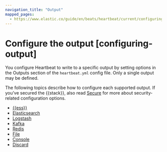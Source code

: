 ```yaml
---
navigation_title: "Output"
mapped_pages:
  - https://www.elastic.co/guide/en/beats/heartbeat/current/configuring-output.html
---
```


# Configure the output [configuring-output]


You configure Heartbeat to write to a specific output by setting options in the Outputs section of the `heartbeat.yml` config file. Only a single output may be defined.

The following topics describe how to configure each supported output. If you’ve secured the {{stack}}, also read [Secure](/reference/heartbeat/securing-heartbeat.md) for more about security-related configuration options.

* [{{ess}}](/reference/heartbeat/configure-cloud-id.md)
* [Elasticsearch](/reference/heartbeat/elasticsearch-output.md)
* [Logstash](/reference/heartbeat/logstash-output.md)
* [Kafka](/reference/heartbeat/kafka-output.md)
* [Redis](/reference/heartbeat/redis-output.md)
* [File](/reference/heartbeat/file-output.md)
* [Console](/reference/heartbeat/console-output.md)
* [Discard](/reference/heartbeat/discard-output.md)











